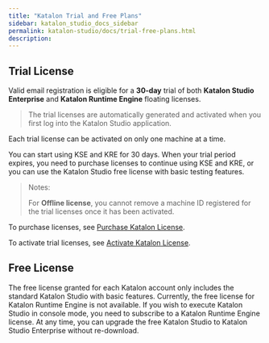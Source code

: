 ```yaml
---
title: "Katalon Trial and Free Plans"
sidebar: katalon_studio_docs_sidebar
permalink: katalon-studio/docs/trial-free-plans.html
description:
---
```


## Trial License

Valid email registration is eligible for a **30-day** trial of both **Katalon Studio Enterprise** and **Katalon Runtime Engine** floating licenses.

> The trial licenses are automatically generated and activated when you first log into the Katalon Studio application.

Each trial license can be activated on only one machine at a time.

You can start using KSE and KRE for 30 days. When your trial period expires, you need to purchase licenses to continue using KSE and KRE, or you can use the Katalon Studio free license with basic testing features.

> Notes:
>
> For **Offline license**, you cannot remove a machine ID registered for the trial licenses once it has been activated.

To purchase licenses, see [Purchase Katalon License](https://docs.katalon.com/katalon-studio/docs/license-subscription.html).

To activate trial licenses, see [Activate Katalon License](https://docs.katalon.com/katalon-studio/docs/activate-KSE.html).
## Free License

The free license granted for each Katalon account only includes the standard Katalon Studio with basic features. Currently, the free license for Katalon Runtime Engine is not available. If you wish to execute Katalon Studio in console mode, you need to subscribe to a Katalon Runtime Engine license. At any time, you can upgrade the free Katalon Studio to Katalon Studio Enterprise without re-download.
